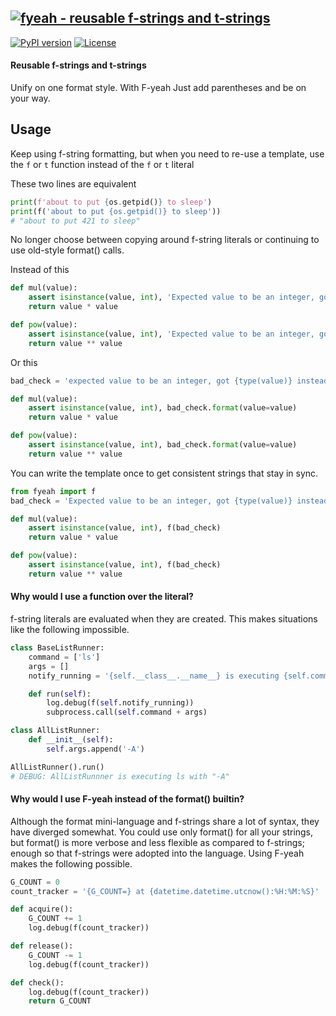 [![fyeah - reusable f-strings and t-strings](https://raw.githubusercontent.com/ucodery/fyeah/master/art/logo.png)](https://github.com/ucodery/fyeah)
------

[![PyPI version](https://badge.fury.io/py/f-yeah.svg)](https://badge.fury.io/py/f-yeah)
[![License](https://img.shields.io/github/license/mashape/apistatus.svg)](https://pypi.org/project/f-yeah/)

#### Reusable f-strings and t-strings
Unify on one format style.
With F-yeah Just add parentheses and be on your way.

## Usage
Keep using f-string formatting, but when you need to re-use a template, use the
`f` or `t` function instead of the `f` or `t` literal

These two lines are equivalent
```python
print(f'about to put {os.getpid()} to sleep')
print(f('about to put {os.getpid()} to sleep'))
# "about to put 421 to sleep"
```

No longer choose between copying around f-string literals or continuing to use
old-style format() calls.

Instead of this
```python
def mul(value):
    assert isinstance(value, int), 'Expected value to be an integer, got {type(value)} instead'
    return value * value

def pow(value):
    assert isinstance(value, int), 'Expected value to be an integer, got {type(value)} instead'
    return value ** value
```
Or this
```python
bad_check = 'expected value to be an integer, got {type(value)} instead'

def mul(value):
    assert isinstance(value, int), bad_check.format(value=value)
    return value * value

def pow(value):
    assert isinstance(value, int), bad_check.format(value=value)
    return value ** value
```
You can write the template once to get consistent strings that stay in sync.
```python
from fyeah import f
bad_check = 'Expected value to be an integer, got {type(value)} instead'

def mul(value):
    assert isinstance(value, int), f(bad_check)
    return value * value

def pow(value):
    assert isinstance(value, int), f(bad_check)
    return value ** value
```

#### Why would I use a function over the literal?
f-string literals are evaluated when they are created. This makes situations like the
following impossible.
```python
class BaseListRunner:
    command = ['ls']
    args = []
    notify_running = '{self.__class__.__name__} is executing {self.command} with "{" ".join(self.args)}"'

    def run(self):
        log.debug(f(self.notify_running))
        subprocess.call(self.command + args)

class AllListRunner:
    def __init__(self):
        self.args.append('-A')

AllListRunner().run()
# DEBUG: AllListRunnner is executing ls with "-A"
```

#### Why would I use F-yeah instead of the format() builtin?
Although the format mini-language and f-strings share a lot of syntax, they have
diverged somewhat. You could use only format() for all your strings, but format()
is more verbose and less flexible as compared to f-strings; enough so that f-strings
were adopted into the language. Using F-yeah makes the following possible.
```python
G_COUNT = 0
count_tracker = '{G_COUNT=} at {datetime.datetime.utcnow():%H:%M:%S}'

def acquire():
    G_COUNT += 1
    log.debug(f(count_tracker))

def release():
    G_COUNT -= 1
    log.debug(f(count_tracker))

def check():
    log.debug(f(count_tracker))
    return G_COUNT
```
